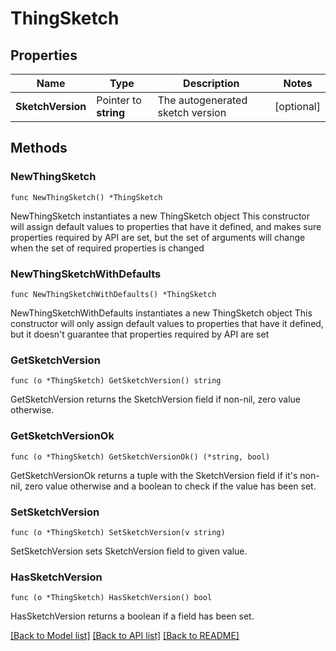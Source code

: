 # ThingSketch

## Properties

Name | Type | Description | Notes
------------ | ------------- | ------------- | -------------
**SketchVersion** | Pointer to **string** | The autogenerated sketch version | [optional] 

## Methods

### NewThingSketch

`func NewThingSketch() *ThingSketch`

NewThingSketch instantiates a new ThingSketch object
This constructor will assign default values to properties that have it defined,
and makes sure properties required by API are set, but the set of arguments
will change when the set of required properties is changed

### NewThingSketchWithDefaults

`func NewThingSketchWithDefaults() *ThingSketch`

NewThingSketchWithDefaults instantiates a new ThingSketch object
This constructor will only assign default values to properties that have it defined,
but it doesn't guarantee that properties required by API are set

### GetSketchVersion

`func (o *ThingSketch) GetSketchVersion() string`

GetSketchVersion returns the SketchVersion field if non-nil, zero value otherwise.

### GetSketchVersionOk

`func (o *ThingSketch) GetSketchVersionOk() (*string, bool)`

GetSketchVersionOk returns a tuple with the SketchVersion field if it's non-nil, zero value otherwise
and a boolean to check if the value has been set.

### SetSketchVersion

`func (o *ThingSketch) SetSketchVersion(v string)`

SetSketchVersion sets SketchVersion field to given value.

### HasSketchVersion

`func (o *ThingSketch) HasSketchVersion() bool`

HasSketchVersion returns a boolean if a field has been set.


[[Back to Model list]](../README.md#documentation-for-models) [[Back to API list]](../README.md#documentation-for-api-endpoints) [[Back to README]](../README.md)


